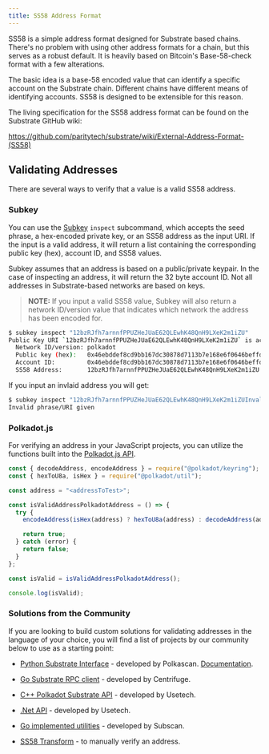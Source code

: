 ```yaml
---
title: SS58 Address Format
---
```


SS58 is a simple address format designed for Substrate based chains. There's no problem with using
other address formats for a chain, but this serves as a robust default. It is heavily based on
Bitcoin's Base-58-check format with a few alterations.

The basic idea is a base-58 encoded value that can identify a specific account on the Substrate
chain. Different chains have different means of identifying accounts. SS58 is designed to be
extensible for this reason.

The living specification for the SS58 address format can be found on the Substrate GitHub wiki:

https://github.com/paritytech/substrate/wiki/External-Address-Format-(SS58)

## Validating Addresses

There are several ways to verify that a value is a valid SS58 address.

### Subkey

You can use the [Subkey](https://substrate.dev/docs/en/knowledgebase/integrate/subkey) `inspect`
subcommand, which accepts the seed phrase, a hex-encoded private key, or an SS58 address as the input
URI. If the input is a valid address, it will return a list containing the corresponding public
key (hex), account ID, and SS58 values.

Subkey assumes that an address is based on a public/private keypair. In the case of inspecting an
address, it will return the 32 byte account ID. Not all addresses in Substrate-based networks are
based on keys.

> **NOTE:** If you input a valid SS58 value, Subkey will also return a network ID/version value
> that indicates which network the address has been encoded for.

```bash
$ subkey inspect "12bzRJfh7arnnfPPUZHeJUaE62QLEwhK48QnH9LXeK2m1iZU"
Public Key URI `12bzRJfh7arnnfPPUZHeJUaE62QLEwhK48QnH9LXeK2m1iZU` is account:
  Network ID/version: polkadot
  Public key (hex):   0x46ebddef8cd9bb167dc30878d7113b7e168e6f0646beffd77d69d39bad76b47a
  Account ID:         0x46ebddef8cd9bb167dc30878d7113b7e168e6f0646beffd77d69d39bad76b47a
  SS58 Address:       12bzRJfh7arnnfPPUZHeJUaE62QLEwhK48QnH9LXeK2m1iZU
```

If you input an invlaid address you will get:

```bash
$ subkey inspect "12bzRJfh7arnnfPPUZHeJUaE62QLEwhK48QnH9LXeK2m1iZUInvalidAddress"
Invalid phrase/URI given
```

### Polkadot.js

For verifying an address in your JavaScript projects, you can utilize the functions built
into the [Polkadot.js API](https://github.com/polkadot-js/api/).

```javascript
const { decodeAddress, encodeAddress } = require("@polkadot/keyring");
const { hexToU8a, isHex } = require("@polkadot/util");

const address = "<addressToTest>";

const isValidAddressPolkadotAddress = () => {
  try {
    encodeAddress(isHex(address) ? hexToU8a(address) : decodeAddress(address));

    return true;
  } catch (error) {
    return false;
  }
};

const isValid = isValidAddressPolkadotAddress();

console.log(isValid);
```

### Solutions from the Community

If you are looking to build custom solutions for validating addresses in the language of your choice,
you will find a list of projects by our community below to use as a starting point:

- [Python Substrate Interface](https://github.com/polkascan/py-substrate-interface) - developed by Polkascan.
  [Documentation](https://polkascan.github.io/py-substrate-interface/#substrateinterface.Keypair).

- [Go Substrate RPC client](https://github.com/centrifuge/go-substrate-rpc-client/tree/3e974433f8417e386b033fb64a6ac4971f02c737) - developed by Centrifuge.

- [C++ Polkadot Substrate API](https://github.com/usetech-llc/polkadot_api_cpp) - developed by Usetech.

- [.Net API](https://github.com/usetech-llc/polkadot_api_dotnet) - developed by Usetech.

- [Go implemented utilities](https://github.com/itering/subscan-essentials/tree/78de8d163a3543a217f0cb3d48c6b9816bb5a231/util) - developed by Subscan.

- [SS58 Transform](https://polkadot.subscan.io/tools/ss58_transform) - to manually verify an address.

